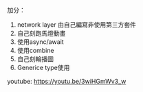 加分：
1. network layer 由自己編寫非使用第三方套件
2. 自己刻跑馬燈動畫
3. 使用async/await
4. 使用combine
5. 自己刻輪播圖
6. Generice type使用

youtube: https://youtu.be/3wiHGmWv3_w


